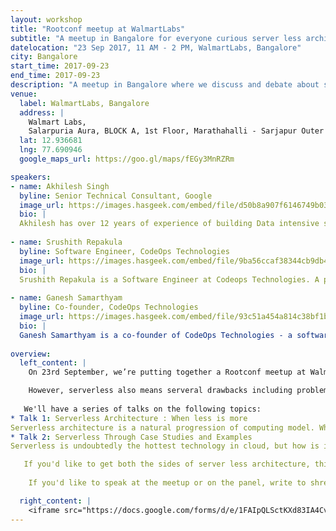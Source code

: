 ```yaml
---
layout: workshop
title: "Rootconf meetup at WalmartLabs"
subtitle: "A meetup in Bangalore for everyone curious server less architecture."
datelocation: "23 Sep 2017, 11 AM - 2 PM, WalmartLabs, Bangalore"
city: Bangalore
start_time: 2017-09-23
end_time: 2017-09-23
description: "A meetup in Bangalore where we discuss and debate about serverless architecture."
venue:
  label: WalmartLabs, Bangalore
  address: |
    Walmart Labs,
    Salarpuria Aura, BLOCK A, 1st Floor, Marathahalli - Sarjapur Outer Ring Rd, Kaverappa Layout, Kadubeesanahalli, Bengaluru, Karnataka 560103, India
  lat: 12.936681
  lng: 77.690946
  google_maps_url: https://goo.gl/maps/fEGy3MnRZRm

speakers:
- name: Akhilesh Singh
  byline: Senior Technical Consultant, Google 
  image_url: https://images.hasgeek.com/embed/file/d50b8a907f6146749b033512705531e9
  bio: |
  Akhilesh has over 12 years of experience of building Data intensive systems. Currently working with Youtube, his work involves converting petabyte scale logs to actionable insights using machine learning and statistical tools.
  
- name: Srushith Repakula
  byline: Software Engineer, CodeOps Technologies
  image_url: https://images.hasgeek.com/embed/file/9ba56ccaf38344cb9db4c34029de6cd2
  bio: |
  Srushith Repakula is a Software Engineer at Codeops Technologies. A passionate technologist, he has developed expertise in Python, AWS Lex & Lambda and IBM Watson in a short period of time. He has hands-on knowledge on building chatbots from scratch using serverless approach and how to programmatically access Docker. He has given numerous talks on topics such as serverless architectures, building chatbots and real-time event processing with AWS Lambda. Other than giving talks, he has also now started writing to magazines to share his knowledge.
  
- name: Ganesh Samarthyam
  byline: Co-founder, CodeOps Technologies
  image_url: https://images.hasgeek.com/embed/file/93c51a454a814c38bf1b8434f8ab28a2
  bio: |
  Ganesh Samarthyam is a co-founder of CodeOps Technologies - a software technology, services, and training company based in Bangalore. For the last 6+ years, he worked for Siemens (Corporate Research and Technologies, Bangalore) in "Software Architecture and Development" team. Before Siemens, he worked in Hewlett-Packard’s C++ compiler team, Bangalore for 4.5 years. His recent book is “Refactoring for Software Design Smells: Managing Technical Debt” (Morgan Kaufmann/Elsevier; November 2014), which has been translated to other languages like Korean and Chinese.  
  
overview:
  left_content: |
    On 23rd September, we’re putting together a Rootconf meetup at WalmartLabs. In this meetup, we hope to discuss and debate about server less architecture.  Serverless architectures refer to applications that significantly depend on third-party services (knows as Backend as a Service or "BaaS") or on custom code that's run in ephemeral containers (Function as a Service or "FaaS”).  It allows you to build and run applications and services without having to manage infrastructure.

    However, serverless also means serveral drawbacks including problems due to third-party API system, lack of operational tools, architectural complexity & implementation drawbacks. We'll have 2 talks followed by a panel discussion to delve deeper into the topic.
    
   We'll have a series of talks on the following topics:
* Talk 1: Serverless Architecture : When less is more 
Serverless architecture is a natural progression of computing model. When done right, it can add great value to developers. However, force fitting Serverless would have bad consequences for a project. Akhilesh's talk discusses the tradeoffs of using Serveless vs IaaS model. 
* Talk 2: Serverless Through Case Studies and Examples
Serverless is undoubtedly the hottest technology in cloud, but how is it applied in practice and how can we benefit from it? This talk provides a brief overview of serverless and gets into nitty-gritty details of how to use serverless in practice through a couple of case studies and examples. The first case study (with a demo) covers a chatbot implementation in AWS Lambda. The second case study (with a demo) covers a auto-retweeting code using Apache OpenWhisk and IBM Bluemix. The talk concludes with lessons learned, best practices and practical trade-offs involved in adopting serverless technologies.

   If you'd like to get both the sides of server less architecture, this is a great place to be. RSVP now to reserve your spot!
    
    If you'd like to speak at the meetup or on the panel, write to shreyaskutty@hasgeek.com before Thursday, 21st September.

  right_content: |
    <iframe src="https://docs.google.com/forms/d/e/1FAIpQLSctKXd83IA4Cv21JcUl5WG4inMv2UsiCV0XDMdrH0XL32bRfA/viewform?embedded=true" frameborder="0" marginheight="0" marginwidth="0" style="width:100%; height:45rem;">Loading...</iframe>
---
```

